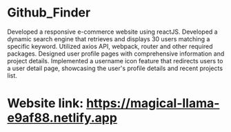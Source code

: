 # Github_Finder

Developed a responsive e-commerce website using reactJS.
Developed a dynamic search engine that retrieves and displays 30 users matching a specific keyword.
Utilized axios API, webpack, router and other required packages.
Designed user profile pages with comprehensive information and project details.
Implemented a username icon feature that redirects users to a user detail page, showcasing the user's profile details and recent projects list.

# Website link: https://magical-llama-e9af88.netlify.app
